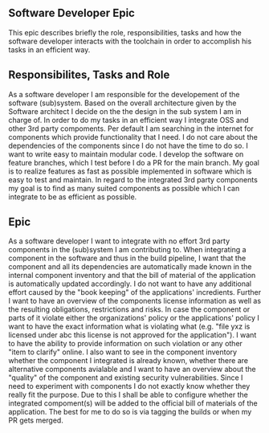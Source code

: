 ## Software Developer Epic
This epic describes briefly the role, responsibilities, tasks and how the software developer interacts with the toolchain in order to accomplish his tasks in an efficient way.

## Responsibilites, Tasks and Role
As a software developer I am responsible for the developement of the software (sub)system. Based on the overall architecture given by the Software architect I decide on the the design in the sub system I am in charge of. In order to do my tasks in an efficient way I integrate OSS and other 3rd party compoments. Per default I am searching in the internet for components which provide functionality that I need. I do not care about the dependencies of the components since I do not have the time to do so. I want to write easy to maintain modular code. I develop the software on feature branches, which I test before I do a PR for the main branch. 
My goal is to realize features as fast as possible implemented in software which is easy to test and maintain. In regard to the integrated 3rd party components my goal is to find as many suited components as possible which I can integrate to be as efficient as possible.

## Epic
As a software developer I want to integrate with no effort 3rd party components in the (sub)system I am contributing to. When integrating a component in the software and thus in the build pipeline, I want that the component and all its dependencies are automatically made known in the internal component inventory and that the bill of material of the application is automatically updated accordingly. I do not want to have any additional effort caused by the "book keeping" of the applications' incredients. Further I want to have an overview of the components license information as well as the resulting obligations, restrictions and risks. In case the component or parts of it violate either the organizations' policy or the applications' policy I want to have the exact information what is violating what (e.g. "file yxz is licensed under abc this license is not approved for the application"). I want to have the ability to provide information on such violation or any other "item to clarify" online. 
I also want to see in the component inventory whether the component I integrated is already known, whether there are alternative components avialable and I want to have an overview about the "quality" of the component and existing security vulnerabilities.
Since I need to experiment with components I do not exactly know whether they really fit the purpose. Due to this I shall be able to configure whether the integrated compoment(s) will be added to the official bill of materials of the application. The best for me to do so is via tagging the builds or when my PR gets merged.

